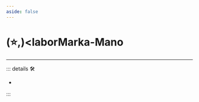 ```yaml
---
aside: false
---
```

# (⭐,)<laborMarka</labor>-Mano

---

<!-- =================================================== -->
<!-- =================================================== -->
<!-- =================================================== -->
<!-- =================================================== -->
<!-- =================================================== -->
::: details 🛠

-

:::
